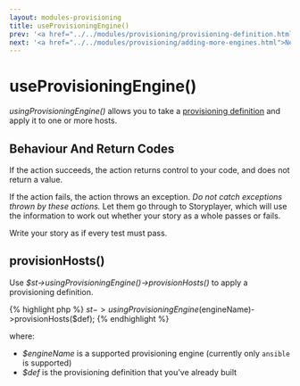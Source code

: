 ```yaml
---
layout: modules-provisioning
title: useProvisioningEngine()
prev: '<a href="../../modules/provisioning/provisioning-definition.html">Prev: Creating The Provisioning Definition</a>'
next: '<a href="../../modules/provisioning/adding-more-engines.html">Next: Adding Additional Provisioning Engines</a>'
---
```

# useProvisioningEngine()

_usingProvisioningEngine()_ allows you to take a [provisioning definition](provisioning-definition.html) and apply it to one or more hosts.

## Behaviour And Return Codes

If the action succeeds, the action returns control to your code, and does not return a value.

If the action fails, the action throws an exception. _Do not catch exceptions thrown by these actions._ Let them go through to Storyplayer, which will use the information to work out whether your story as a whole passes or fails.

Write your story as if every test must pass.

## provisionHosts()

Use _$st->usingProvisioningEngine()->provisionHosts()_ to apply a provisioning definition.

{% highlight php %}
$st->usingProvisioningEngine($engineName)->provisionHosts($def);
{% endhighlight %}

where:

* _$engineName_ is a supported provisioning engine (currently only `ansible` is supported)
* _$def_ is the provisioning definition that you've already built